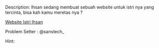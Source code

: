 Description:
Ihsan sedang membuat sebuah website untuk istri nya yang tercinta, bisa kah kamu meretas nya ?

<a href="http://31.220.52.164:8080/mylove">Website Istri Ihsan</a>

Problem Setter : @sanstech_

Hint:
